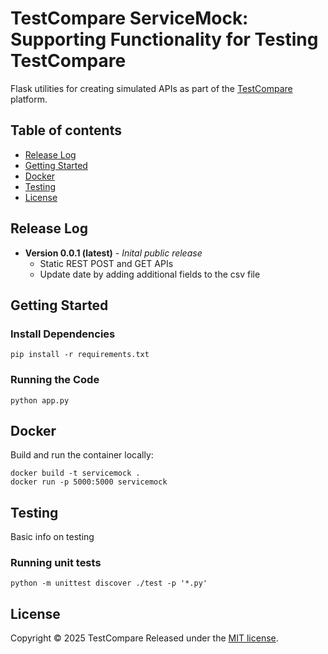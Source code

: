 # TestCompare ServiceMock: Supporting Functionality for Testing TestCompare #

Flask utilities for creating simulated APIs as part of the [TestCompare](https://testcompare.ai/) platform.

## Table of contents
* [Release Log](#release-log)
* [Getting Started](#getting-started)
* [Docker](#docker)
* [Testing](#testing)
* [License](#license)

## Release Log
* **Version 0.0.1 (latest)**  _- Inital public release_
  * Static REST POST and GET APIs
  * Update date by adding additional fields to the csv file

## Getting Started ##

### Install Dependencies ###
```
pip install -r requirements.txt
```

### Running the Code ###
```
python app.py
```

## Docker

Build and run the container locally:
```
docker build -t servicemock .
docker run -p 5000:5000 servicemock
```


## Testing ##
Basic info on testing

### Running unit tests ###
```
python -m unittest discover ./test -p '*.py'
```

## License

Copyright © 2025 TestCompare
Released under the [MIT license](https://mit-license.org/).
